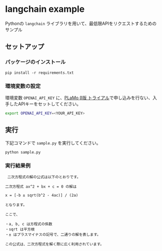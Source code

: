 langchain example
========================

Pythonの `langchain` ライブラリを用いて、最低限APIをリクエストするためのサンプル

## セットアップ

### パッケージのインストール

```
pip install -r requirements.txt 
```

### 環境変数の設定

環境変数 `OPENAI_API_KEY` に、[PLaMo β版 トライアル](https://plamo.preferredai.jp/)で申し込みを行ない、入手したAPIキーをセットしてください。

```sh
export OPENAI_API_KEY=<YOUR_API_KEY>
```

## 実行

下記コマンドで `sample.py` を実行してください。

```
python sample.py
```

### 実行結果例

```
 二次方程式の解の公式は以下のとおりです。

二次方程式 ax^2 + bx + c = 0 の解は

x = [-b ± sqrt(b^2 - 4ac)] / (2a)

となります。

ここで、

・a, b, c は方程式の係数
・sqrt は平方根
・± はプラスマイナスの記号で、二通りの解を表します。

この公式は、二次方程式を解く際に広く利用されています。
```
